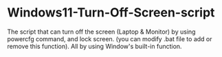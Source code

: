 # Windows11-Turn-Off-Screen-script
The script that can turn off the screen (Laptop &amp; Monitor) by using powercfg command, and lock screen. (you can modify .bat file to add or remove this function). All by using Window's built-in function.
